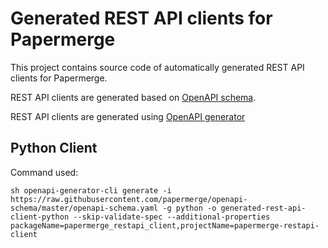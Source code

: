# Generated REST API clients for Papermerge

This project contains source code of automatically generated REST API clients for Papermerge.

REST API clients are generated based on [OpenAPI schema](https://github.com/papermerge/openapi-schema/blob/master/openapi-schema.yaml).

REST API clients are generated using [OpenAPI generator](https://github.com/OpenAPITools/openapi-generator)

## Python Client

Command used:

``sh
openapi-generator-cli generate -i https://raw.githubusercontent.com/papermerge/openapi-schema/master/openapi-schema.yaml -g python -o generated-rest-api-client-python --skip-validate-spec --additional-properties packageName=papermerge_restapi_client,projectName=papermerge-restapi-client
``
